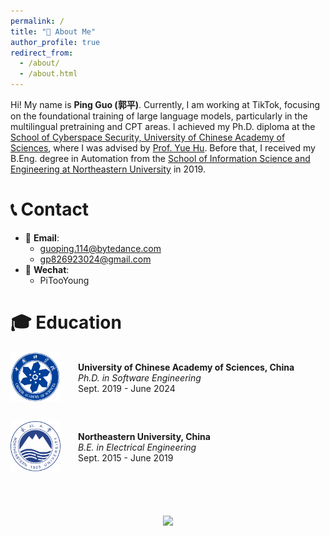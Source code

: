 ```yaml
---
permalink: /
title: "👋 About Me"
author_profile: true
redirect_from: 
  - /about/
  - /about.html
---
```


Hi! My name is **Ping Guo (郭平)**. Currently, I am working at TikTok, focusing on the foundational training of large language models, particularly in the multilingual pretraining and CPT areas. I achieved my Ph.D. diploma at the [School of Cyberspace Security, University of Chinese Academy of Sciences](https://scs.ucas.ac.cn/index.php/zh-cn/), where I was advised by [Prof. Yue Hu](https://people.ucas.ac.cn/~0031884). Before that, I received my B.Eng. degree in Automation from the [School of Information Science and Engineering at Northeastern University](http://www.ise.neu.edu.cn/) in 2019.  


<!-- # ⭐ Research Highlights 

<div class="paper-container">
<div class="paper-image">
<img src="images/probe.png" alt="LLM Watermarking Overview">
</div>
<div class="paper-text">
<div class="paper-title">Can Watermarked LLMs be Identified by Users via Crafted Prompts?</div>
<p class="paper-authors"><strong style="text-decoration-line: underline;">Aiwei Liu</strong>, Sheng Guan, Yiming Liu, Leyi Pan, Yifei Zhang, Liancheng Fang, Lijie Wen, Philip S. Yu, Xuming Hu</p>
<p class="paper-venue">Proceedings of ICLR 2025 <strong>(Spotlight)</strong></p>
<p class="paper-links"><a href="https://arxiv.org/pdf/2410.03168">[Paper]</a> <a href="https://github.com/THU-BPM/Watermarked_LLM_Identification">[Code]</a></p>
</div>
</div>

<div class="paper-container">
<div class="paper-image">
<img src="images/tis-dpo.png" alt="LLM Watermarking Overview">
</div>
<div class="paper-text">
<div class="paper-title">TIS-DPO: Token-level Importance Sampling for Direct Preference Optimization With Estimated Weights</div>
<p class="paper-authors"><strong style="text-decoration-line: underline;">Aiwei Liu</strong>, Haoping Bai, Zhiyun Lu, Yanchao Sun, Xiang Kong, Simon Wang, Jiulong Shan, Albin Madappally Jose, Xiaojiang Liu, Lijie Wen, Philip S. Yu, Meng Cao</p>
<p class="paper-venue">Proceedings of ICLR 2025</p>
<p class="paper-links"><a href="https://arxiv.org/abs/2410.04350">[Paper]</a> <a href="https://arxiv.org/abs/2410.04350">[Code]</a></p>
</div>
</div>

<div class="paper-container">
<div class="paper-image">
<img src="images/markllm.png" alt="LLM Watermarking Overview">
</div>
<div class="paper-text">
<div class="paper-title">MarkLLM: An Open-Source Toolkit for LLM Watermarking</div>
<p class="paper-authors">Leyi Pan, <strong style="text-decoration-line: underline;">Aiwei Liu*</strong>, Zhiwei He, Zitian Gao, Xuandong Zhao, Yijian Lu, Binglin Zhou, Shuliang Liu, Xuming Hu, Lijie Wen, Irwin King, Philip S. Yu</p>
<p class="paper-venue">Proceedings of EMNLP 2024 Demo</p>
<p class="paper-links"><a href="https://arxiv.org/pdf/2405.10051">[Paper]</a> <a href="https://github.com/THU-BPM/MarkLLM">[Code]</a> <a href="https://colab.research.google.com/drive/169MS4dY6fKNPZ7-92ETz1bAm_xyNAs0B?usp=sharing">[Google Colab]</a> <a href="https://mp.weixin.qq.com/s/lx9ZNeHae4mo1J6_sFubfg">[机器之心]</a></p>
</div>
</div>

<div class="paper-container">
<div class="paper-image">
<img src="images/survey.png" alt="LLM Watermarking Overview">
</div>
<div class="paper-text">
<div class="paper-title">A Survey of Text Watermarking in the Era of Large Language Models</div>
<p class="paper-authors"><strong style="text-decoration-line: underline;">Aiwei Liu</strong>, Leyi Pan, Yijian Lu, Jingjing Li, Xuming Hu, Xi Zhang, Lijie Wen, Irwin King, Hui Xiong, Philip S. Yu</p>
<p class="paper-venue">ACM Computing Surveys (IF: 23.8)</p>
<p class="paper-links"><a href="https://arxiv.org/pdf/2312.07913.pdf">[Paper]</a> <a href="https://survey-text-watermark.github.io/">[Home]</a> <a href="https://mp.weixin.qq.com/s/U3ZzGsi3Yihueqr6MGRHfg">[机器之心]</a> <a href="https://x.com/Aiwei_Liu_99/status/1821673541026099519">[Twitter]</a></p>
</div>
</div>
 -->


<!-- # 🔥 News
- *2025.01*: 🎉🎉 Two papers are accepted by [NAACL 2025](https://2025.naacl.org/).
- *2025.01*: 🎉🎉 Three papers are accepted by [ICLR 2025](https://iclr.cc/).
- *2024.10*: 🎉🎉 Excited to announce the our paper: [MarkLLM: An Open-Source Toolkit for LLM Watermarking](https://arxiv.org/pdf/2405.10051) is accepted by [EMNLP 2024 Demo Track](https://2024.emnlp.org/).
- *2024.09*: 🎉 One paper about Retrieval-Augmented Large Language Models is accepted by [EMNLP 2024](https://2024.emnlp.org/).
- *2024.08*: 🎉🎉 Excited to announce the our paper: "A Survey of Text Watermarking in the Era of Large Language Models" [Paper](https://arxiv.org/pdf/2312.07913) is accepted by [ACM Computing Surveys](https://dl.acm.org/journal/csur)!
- *2024.08*: Invited as a reviewer for [ICLR 2025](https://iclr.cc/).
- *2024.08*: 🎉🎉 Excited to announce the updated version of our paper: "A Survey of Text Watermarking in the Era of Large Language Models" [Paper](https://arxiv.org/pdf/2312.07913)!
- *2024.05*: 🎉🎉 One paper about Large Language Model Alignment is accepted by [ACL 2024](https://2024.aclweb.org/).
- *2024.05*: 🎉🎉 Two papers about watermark for Large Language Models are accepted by [ACL 2024](https://2024.aclweb.org/).
- *2024.05*: 🎉🎉 One paper about Document Relation Extraction is accepted by [Findings of ACL 2024](https://2024.aclweb.org/).
- *2024.04*: 🎉🎉 Our tutorial proposal "Preventing and Detecting Misinformation Generated by Large Language Models" is accepted by SIGIR 2024. [SIGIR 2024](https://sigir-2024.github.io/).
- *2024.04*: Invited as a reviewer for [ACMMM 2024](https://2024.acmmm.org/).
- *2024.04*: Invited as a reviewer for [ACL ARR April](https://openreview.net/group?id=aclweb.org/ACL/ARR/2024/April).
- *2024.02*: Invited as a reviewer for [ACL ARR February](https://openreview.net/group?id=aclweb.org/ACL/ARR/2024/February).
- *2024.01*: 🎉🎉 Two papers about watermark for Large Language Models are accepted by [ICLR 2024](https://iclr.cc/).

 -->



<!-- # 🔬 Research

* Preventing and Detecting Misinformation Generated by Large Language Models **<span style="color: #ff6666;">(SIGIR 2024 Tutorial)</span>** [[Home]](https://sigir24-llm-misinformation.github.io/) [[Paper]](https://dl.acm.org/doi/10.1145/3626772.3661377)[[Conference Page]](https://sigir-2024.github.io/attend_Tutorials.html#tut5) 1️⃣ 

**Watermark for Large Language Models**

*  An Unforgeable Publicly Verifiable Watermark for Large Language Models **<span style="color: #ff6666;">(ICLR 2024)</span>** [[Paper]](https://arxiv.org/pdf/2307.16230.pdf) [[Code]](https://github.com/THU-BPM/unforgeable_watermark) 1️⃣
*  A Semantic Invariant Robust Watermark for Large Language Models **<span style="color: #ff6666;">(ICLR 2024)</span>** [[Paper]](https://arxiv.org/pdf/2310.06356.pdf) [[Code]](https://github.com/THU-BPM/Robust_Watermark)1️⃣
*  A Survey of Text Watermarking in the Era of Large Language Models **<span style="color: #ff6666;">(ACM Computing Surveys)</span>** [[Paper]](https://arxiv.org/pdf/2312.07913.pdf)[[机器之心]](https://mp.weixin.qq.com/s/U3ZzGsi3Yihueqr6MGRHfg) [[Twitter]](https://x.com/Aiwei_Liu_99/status/1821673541026099519) [[Home]](https://survey-text-watermark.github.io/)  1️⃣
*  Can Watermarked LLMs be Identified by Users via Crafted Prompts? **<span style="color: #ff6666;">(ICLR 2025)</span>** [[Paper]](https://arxiv.org/abs/2410.03168) 1️⃣
*  MarkLLM: An Open-Source Toolkit for LLM Watermarking **<span style="color: #ff6666;">(EMNLP 2024 Demo)</span>** [[Paper]](https://arxiv.org/pdf/2405.10051) [[机器之心]](https://mp.weixin.qq.com/s/lx9ZNeHae4mo1J6_sFubfg) [[Code]](https://github.com/THU-BPM/MarkLLM)💡 
* An Entropy-based Text Watermarking Detection Method **<span style="color: #ff6666;">(ACL 2024 Main)</span>** [[Paper]](https://arxiv.org/pdf/2403.13485.pdf) [[Code]](https://github.com/luyijian3/EWD)💡 
* Cross-lingual Consistency for Text Watermark **<span style="color: #ff6666;">(ACL 2024 Main)</span>** [[Paper]](https://arxiv.org/pdf/2402.14007.pdf) [[Code]](https://github.com/zwhe99/X-SIR)💡
* WaterSeeker: Pioneering Efficient Detection of Watermarked Segments in Large Documents **<span style="color: #ff6666;">(NAACL 2025 Findings)</span>** [[Paper]](https://arxiv.org/pdf/2409.05112) 💡


**Safety Alignment for Large Language Models**

* Direct Large Language Model Alignment Through Self-Rewarding Contrastive Prompt Distillation **<span style="color: #ff6666;">(ACL 2024 Main)</span>** [[Paper]](https://arxiv.org/pdf/2402.11907.pdf) [[Apple Website]](https://machinelearning.apple.com/research/direct-large-language)1️⃣
* TIS-DPO: Token-level Importance Sampling for Direct Preference Optimization With Estimated Weights **<span style="color: #ff6666;">(ICLR 2025)</span>** [[Paper]](https://arxiv.org/pdf/2410.04350v1) 1️⃣

**Adversarial Examples for Large Language Models**

* Character-level White-Box Adversarial Attacks against Transformers via Attachable Subwords Substitution **<span style="color: #ff6666;">(EMNLP 2022 Main)</span>** [[Paper]](https://aclanthology.org/2022.emnlp-main.522) [[Code]](https://github.com/THU-BPM/CWBA)1️⃣

**Semantic Parsing with Large Language Models**

* Semantic Enhanced Text-to-SQL Parsing via Iteratively Learning Schema Linking Graph **<span style="color: #ff6666;">(SIGKDD 2022)</span>**  [[Paper]](https://dl.acm.org/doi/pdf/10.1145/3534678.3539294) [[Code]](https://github.com/THU-BPM/ISESL-SQL)1️⃣ 
* Exploring the Compositional Generalization in Context Dependent Text-to-SQL Parsing **<span style="color: #ff6666;">(ACL 2023 Findings)</span>** [[Paper]](https://aclanthology.org/2023.findings-acl.43.pdf) [[Code]](https://github.com/THU-BPM/CD-Text2SQL-CG)1️⃣
* A comprehensive evaluation of ChatGPT's zero-shot Text-to-SQL capability **<span style="color: #ff6666;">(Pre-print)</span>**  [[Paper]](https://arxiv.org/abs/2303.13547) [[Code]](https://github.com/THU-BPM/chatgpt-sql) 1️⃣

**Fact Checking with Large Language Models**

* CHEF: A Pilot Chinese Dataset for Evidence-Based Fact-Checking  **<span style="color: #ff6666;">(NAACL 2022)</span>**[[Paper]](https://arxiv.org/abs/2206.11863)  [[Code]](https://github.com/THU-BPM/CHEF)💡 
  

**Retrieval-Augmented Large Language Models**

* Entropy-Based Decoding for Retrieval-Augmented Large Language Models **<span style="color: #ff6666;">(MINT@NeurIPS2024)</span>**[[Paper]](https://arxiv.org/pdf/2406.17519) 💡 
* Refiner: Restructure Retrieval Content Efficiently to Advance Question-Answering Capabilities **<span style="color: #ff6666;">(EMNLP 2024 Findings)</span>**[[Paper]](https://arxiv.org/pdf/2406.11357) 💡  -->

<!-- **Information Extraction**

* GDA: Generative Data Augmentation Techniques for Relation Extraction Tasks [[ACL 2023 Findings]](https://arxiv.org/abs/2305.16663) 🏅 
* RAPL: A Relation-Aware Prototype Learning Approach for Few-Shot Document-Level Relation Extraction [[EMNLP 2023]](https://aclanthology.org/2023.emnlp-main.316.pdf) 💡 
* Reading Broadly to Open Your Mind Improving Open Relation Extraction With Search Documents Under Self-Supervisions [[TKDE]](https://ieeexplore.ieee.org/abstract/document/10255305) 💡
* Entity-to-Text based Data Augmentation with Semantic Coherence and Entity Preserving for various NER Tasks [[ACL 2023 Findings]](https://aclanthology.org/2023.findings-acl.578.pdf) 💡
* Guassian Prior Reinforcement Learning for Nested Named Entity Recognition [[ICASSP 2023]](https://ieeexplore.ieee.org/abstract/document/10097163/) 💡 -->


<!-- ---

1️⃣: Leading contribution (First Author)
💡: Insightful contribution

---
   -->

# 📞 Contact

- 📧 **Email**:
  -  guoping.114@bytedance.com
  -  gp826923024@gmail.com
- 💬 **Wechat**:
  - PiTooYoung


# 🎓 Education

<div style="display: flex; margin-bottom: 2em; align-items: center;">
    <div style="margin-right: 2em;">
        <img src="images/cas_logo.png" alt="Chinese Academy of Sciences Logo" style="width: 80px; height: auto;">
    </div>
    <div>
        <div style="font-weight: bold;">University of Chinese Academy of Sciences, China</div>
        <div style="font-style: italic;">Ph.D. in Software Engineering</div>
        <div>Sept. 2019 - June 2024 </div>
    </div>
</div>

<div style="display: flex; margin-bottom: 2em; align-items: center;">
    <div style="margin-right: 2em;">
        <img src="images/neu_logo.png" alt="Northeastern University Logo" style="width: 80px; height: auto;">
    </div>
    <div>
        <div style="font-weight: bold;">Northeastern University, China</div>
        <div style="font-style: italic;">B.E. in Electrical Engineering</div>
        <div>Sept. 2015 - June 2019</div>
    </div>
</div>

<p align="center" style="padding-top: 40px;">
  <a href="https://clustrmaps.com/site/1bz29" title="Visit tracker">
    <img src="//clustrmaps.com/map_v2.png?d=DX15I5ozLq5Q-wR0ekcNB17qazZ99Mm2sOgYD9FXvrM&cl=ffffff&w=300&t=tt&d=DX15I5ozLq5Q-wR0ekcNB17qazZ99Mm2sOgYD9FXvrM" />
  </a>
</p>
<p align="center" style="padding-top: 100px;"> 
</p>

<style>
.paper-container {
    display: flex;
    gap: 20px;
    margin: 30px 0;
    padding: 15px;
    border-radius: 8px;
    background: #fff;
    box-shadow: 0 2px 4px rgba(0,0,0,0.1);
}

hr {
    margin: 10px 0;
    height: 1px;
    background-color: #ddd;
    border: none;
}

.paper-image {
    flex: 0 0 300px;
    min-width: 0;
}

.paper-image img {
    width: 100%;
    height: auto;
    border-radius: 4px;
    border: 1px solid #eee;
}

.paper-text {
    flex: 1;
    min-width: 0;
}

.spotlight-badge {
    display: inline-block;
    background-color: #FFD700;
    color: #000;
    padding: 2px 8px;
    border-radius: 4px;
    font-size: 13px;
    font-weight: bold;
    margin-left: 8px;
    vertical-align: middle;
    font-family: "Microsoft YaHei";
}


.paper-title {
  font-family: "Microsoft YaHei",
  font-weight: 2000;
  -webkit-text-stroke: 0.9px black;  /* 添加描边效果使文字看起来更粗 */
  font-size: 18px;
  margin: 0 0 8px 0;
  color: #000;
}

.paper-authors {
  font-family: "Microsoft YaHei",
   margin: 2px 0;
    font-size: 14.5px;         /* 调小作者字体 */
    color: rgba(0,0,0,0.9);    /* 更自然的灰色 */
    font-weight: 400;          /* 更细的字重 */
}

.paper-venue {
   font-family: "Microsoft YaHei",
    color: #d83931;
    font-style: italic;
    font-size: 0.95em;
    margin: 3px 0;
}

.paper-links {
  font-family: "Microsoft YaHei",
    font-size: 0.9em;
    margin: 3px 0;
}

.paper-links a {
    margin-right: 10px;
    color: #4A90E2;
    text-decoration: none;
    transition: color 0.2s ease;
}

.paper-links a:hover {
    color: #357ABD;
}

@media (max-width: 768px) {
    .paper-container {
        flex-direction: column;
    }
    
    .paper-image {
        flex: 0 0 auto;
        width: 100%;
    }
}
</style>
